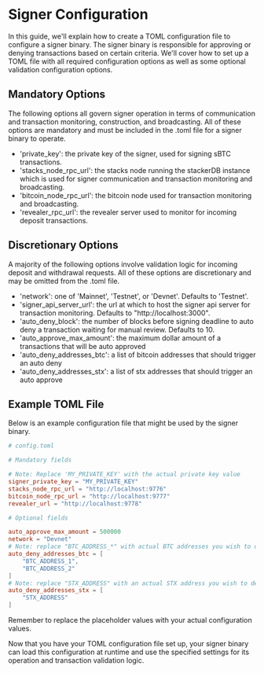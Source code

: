 # Signer Configuration

In this guide, we'll explain how to create a TOML configuration file to configure a signer binary. The signer binary is responsible for approving or denying transactions based on certain criteria. We'll cover how to set up a TOML file with all required configuration options as well as some optional validation configuration options.

## Mandatory Options

The following options all govern signer operation in terms of communication and transaction monitoring, construction, and broadcasting. All of these options are mandatory and must be included in the .toml file for a signer binary to operate.  

- 'private_key': the private key of the signer, used for signing sBTC transactions.  
- 'stacks_node_rpc_url': the stacks node running the stackerDB instance which is used for signer communication and transaction monitoring and broadcasting.  
- 'bitcoin_node_rpc_url': the bitcoin node used for transaction monitoring and broadcasting.  
- 'revealer_rpc_url': the revealer server used to monitor for incoming deposit transactions.  

## Discretionary Options

A majority of the following options involve validation logic for incoming deposit and withdrawal requests. All of these options are discretionary and may be omitted from the .toml file.

- 'network': one of 'Mainnet', 'Testnet', or 'Devnet'. Defaults to 'Testnet'.  
- 'signer_api_server_url': the url at which to host the signer api server for transaction monitoring. Defaults to "http://localhost:3000".  
- 'auto_deny_block': the number of blocks before signing deadline to auto deny a transaction waiting for manual review. Defaults to 10.  
- 'auto_approve_max_amount': the maximum dollar amount of a transactions that will be auto approved  
- 'auto_deny_addresses_btc': a list of bitcoin addresses that should trigger an auto deny  
- 'auto_deny_addresses_stx': a list of stx addresses that should trigger an auto approve  

## Example TOML File
Below is an example configuration file that might be used by the signer binary.  

```toml
# config.toml

# Mandatory fields

# Note: Replace 'MY_PRIVATE_KEY' with the actual private key value
signer_private_key = "MY_PRIVATE_KEY"
stacks_node_rpc_url = "http://localhost:9776"
bitcoin_node_rpc_url = "http://localhost:9777"
revealer_url = "http://localhost:9778"

# Optional fields

auto_approve_max_amount = 500000
network = "Devnet"
# Note: replace "BTC_ADDRESS_*" with actual BTC addresses you wish to deny
auto_deny_addresses_btc = [
    "BTC_ADDRESS_1",
    "BTC_ADDRESS_2"
]
# Note: replace "STX_ADDRESS" with an actual STX address you wish to deny
auto_deny_addresses_stx = [
    "STX_ADDRESS"
]
```

Remember to replace the placeholder values with your actual configuration values.

Now that you have your TOML configuration file set up, your signer binary can load this configuration at runtime and use the specified settings for its operation and transaction validation logic.